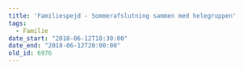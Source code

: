 ```yaml
---
title: 'Familiespejd - Sommerafslutning sammen med helegruppen'
tags:
  - Familie
date_start: "2018-06-12T18:30:00"
date_end: "2018-06-12T20:00:00"
old_id: 6976
---
```

